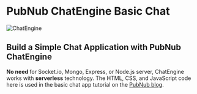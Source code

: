 # PubNub ChatEngine Basic Chat

![ChatEngine](https://github.com/pubnub/chat-engine/blob/master/images/logo.png?raw=true)

## Build a Simple Chat Application with PubNub ChatEngine

**No need** for Socket.io, Mongo, Express, or Node.js server, ChatEngine works with **serverless** technology. The HTML, CSS, and JavaScript code here is used in the basic chat app tutorial on the [PubNub blog](https://www.pubnub.com/blog/?devrel_gh=chatengine-basic-chat).